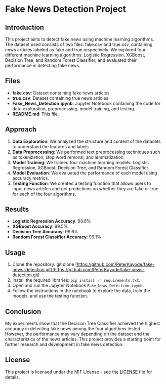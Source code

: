 # Fake News Detection Project

## Introduction
This project aims to detect fake news using machine learning algorithms. The dataset used consists of two files: fake.csv and true.csv, containing news articles labeled as fake and true respectively. We explored four different machine learning algorithms: Logistic Regression, XGBoost, Decision Tree, and Random Forest Classifier, and evaluated their performance in detecting fake news.

## Files
- **fake.csv**: Dataset containing fake news articles.
- **true.csv**: Dataset containing true news articles.
- **Fake_News_Detection.ipynb**: Jupyter Notebook containing the code for data exploration, preprocessing, model training, and testing.
- **README.md**: This file.

## Approach
1. **Data Exploration**: We analyzed the structure and content of the datasets to understand the features and labels.
2. **Data Preprocessing**: We performed text preprocessing techniques such as tokenization, stop word removal, and lemmatization.
3. **Model Training**: We trained four machine learning models: Logistic Regression, XGBoost, Decision Tree, and Random Forest Classifier.
4. **Model Evaluation**: We evaluated the performance of each model using accuracy metrics.
5. **Testing Function**: We created a testing function that allows users to input news articles and get predictions on whether they are fake or true for each of the four algorithms.

## Results
- **Logistic Regression Accuracy**: 98.6%
- **XGBoost Accuracy**: 99.5%
- **Decision Tree Accuracy**: 99.6%
- **Random Forest Classifier Accuracy**: 99.1%

## Usage
1. Clone the repository: git clone [https://github.com/PeterKayode/fake-news-detection.git](https://github.com/PeterKayode/fake-news-detection.git)
2. Install the required libraries: `pip install -r requirements.txt`.
3. Open and run the Jupyter Notebook `Fake_News_Detection.ipynb`.
4. Follow the instructions in the notebook to explore the data, train the models, and use the testing function.

## Conclusion
My experiments show that the Decision Tree Classifier achieved the highest accuracy in detecting fake news among the four algorithms tested. However, the performance may vary depending on the dataset and the characteristics of the news articles. This project provides a starting point for further research and development in fake news detection.

## License
This project is licensed under the MIT License - see the [LICENSE](LICENSE) file for details.


